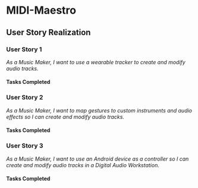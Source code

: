 # MIDI-Maestro

## User Story Realization

### User Story 1
*As a Music Maker, I want to use a wearable tracker to create and modify audio tracks.*

#### Tasks Completed

### User Story 2
*As a Music Maker, I want to map gestures to custom instruments and audio effects so I can create and modify audio tracks.*

#### Tasks Completed

### User Story 3
*As a Music Maker, I want to use an Android device as a controller so I can create and modify audio tracks in a Digital Audio Workstation.*

#### Tasks Completed
